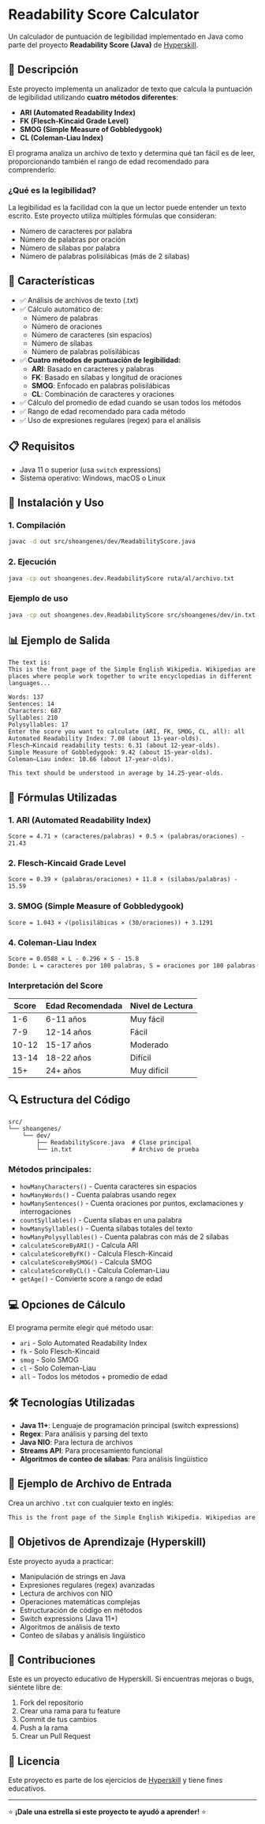 # Readability Score Calculator

Un calculador de puntuación de legibilidad implementado en Java como parte del proyecto **Readability Score (Java)** de [Hyperskill](https://hyperskill.org/projects/39).

## 📖 Descripción

Este proyecto implementa un analizador de texto que calcula la puntuación de legibilidad utilizando **cuatro métodos diferentes**:
- **ARI (Automated Readability Index)**
- **FK (Flesch-Kincaid Grade Level)**
- **SMOG (Simple Measure of Gobbledygook)**
- **CL (Coleman-Liau Index)**

El programa analiza un archivo de texto y determina qué tan fácil es de leer, proporcionando también el rango de edad recomendado para comprenderlo.

### ¿Qué es la legibilidad?

La legibilidad es la facilidad con la que un lector puede entender un texto escrito. Este proyecto utiliza múltiples fórmulas que consideran:
- Número de caracteres por palabra
- Número de palabras por oración
- Número de sílabas por palabra
- Número de palabras polisilábicas (más de 2 sílabas)

## 🔧 Características

- ✅ Análisis de archivos de texto (.txt)
- ✅ Cálculo automático de:
  - Número de palabras
  - Número de oraciones
  - Número de caracteres (sin espacios)
  - Número de sílabas
  - Número de palabras polisilábicas
- ✅ **Cuatro métodos de puntuación de legibilidad:**
  - **ARI**: Basado en caracteres y palabras
  - **FK**: Basado en sílabas y longitud de oraciones
  - **SMOG**: Enfocado en palabras polisilábicas
  - **CL**: Combinación de caracteres y oraciones
- ✅ Cálculo del promedio de edad cuando se usan todos los métodos
- ✅ Rango de edad recomendado para cada método
- ✅ Uso de expresiones regulares (regex) para el análisis

## 📋 Requisitos

- Java 11 o superior (usa `switch` expressions)
- Sistema operativo: Windows, macOS o Linux

## 🚀 Instalación y Uso

### 1. Compilación

```bash
javac -d out src/shoangenes/dev/ReadabilityScore.java
```

### 2. Ejecución

```bash
java -cp out shoangenes.dev.ReadabilityScore ruta/al/archivo.txt
```

### Ejemplo de uso

```bash
java -cp out shoangenes.dev.ReadabilityScore src/shoangenes/dev/in.txt
```

## 📊 Ejemplo de Salida

```
The text is:
This is the front page of the Simple English Wikipedia. Wikipedias are places where people work together to write encyclopedias in different languages...

Words: 137
Sentences: 14
Characters: 687
Syllables: 210
Polysyllables: 17
Enter the score you want to calculate (ARI, FK, SMOG, CL, all): all
Automated Readability Index: 7.08 (about 13-year-olds).
Flesch–Kincaid readability tests: 6.31 (about 12-year-olds).
Simple Measure of Gobbledygook: 9.42 (about 15-year-olds).
Coleman–Liau index: 10.66 (about 17-year-olds).

This text should be understood in average by 14.25-year-olds.
```

## 🧮 Fórmulas Utilizadas

### 1. ARI (Automated Readability Index)
```
Score = 4.71 × (caracteres/palabras) + 0.5 × (palabras/oraciones) - 21.43
```

### 2. Flesch-Kincaid Grade Level
```
Score = 0.39 × (palabras/oraciones) + 11.8 × (sílabas/palabras) - 15.59
```

### 3. SMOG (Simple Measure of Gobbledygook)
```
Score = 1.043 × √(polisilábicas × (30/oraciones)) + 3.1291
```

### 4. Coleman-Liau Index
```
Score = 0.0588 × L - 0.296 × S - 15.8
Donde: L = caracteres por 100 palabras, S = oraciones por 100 palabras
```

### Interpretación del Score

| Score | Edad Recomendada | Nivel de Lectura |
|-------|------------------|------------------|
| 1-6   | 6-11 años       | Muy fácil        |
| 7-9   | 12-14 años      | Fácil            |
| 10-12 | 15-17 años      | Moderado         |
| 13-14 | 18-22 años      | Difícil          |
| 15+   | 24+ años        | Muy difícil      |

## 🔍 Estructura del Código

```
src/
└── shoangenes/
    └── dev/
        ├── ReadabilityScore.java  # Clase principal
        └── in.txt                 # Archivo de prueba
```

### Métodos principales:

- `howManyCharacters()` - Cuenta caracteres sin espacios
- `howManyWords()` - Cuenta palabras usando regex
- `howManySentences()` - Cuenta oraciones por puntos, exclamaciones y interrogaciones
- `countSyllables()` - Cuenta sílabas en una palabra
- `howManySyllables()` - Cuenta sílabas totales del texto
- `howManyPolysyllables()` - Cuenta palabras con más de 2 sílabas
- `calculateScoreByARI()` - Calcula ARI
- `calculateScoreByFK()` - Calcula Flesch-Kincaid
- `calculateScoreBySMOG()` - Calcula SMOG
- `calculateScoreByCL()` - Calcula Coleman-Liau
- `getAge()` - Convierte score a rango de edad

## 💻 Opciones de Cálculo

El programa permite elegir qué método usar:
- `ari` - Solo Automated Readability Index
- `fk` - Solo Flesch-Kincaid
- `smog` - Solo SMOG
- `cl` - Solo Coleman-Liau
- `all` - Todos los métodos + promedio de edad

## 🛠️ Tecnologías Utilizadas

- **Java 11+**: Lenguaje de programación principal (switch expressions)
- **Regex**: Para análisis y parsing del texto
- **Java NIO**: Para lectura de archivos
- **Streams API**: Para procesamiento funcional
- **Algoritmos de conteo de sílabas**: Para análisis lingüístico

## 📝 Ejemplo de Archivo de Entrada

Crea un archivo `.txt` con cualquier texto en inglés:

```txt
This is the front page of the Simple English Wikipedia. Wikipedias are places where people work together to write encyclopedias in different languages. We use Simple English words and grammar here. The Simple English Wikipedia is for everyone!
```

## 🎯 Objetivos de Aprendizaje (Hyperskill)

Este proyecto ayuda a practicar:
- Manipulación de strings en Java
- Expresiones regulares (regex) avanzadas
- Lectura de archivos con NIO
- Operaciones matemáticas complejas
- Estructuración de código en métodos
- Switch expressions (Java 11+)
- Algoritmos de análisis de texto
- Conteo de sílabas y análisis lingüístico

## 🤝 Contribuciones

Este es un proyecto educativo de Hyperskill. Si encuentras mejoras o bugs, siéntete libre de:
1. Fork del repositorio
2. Crear una rama para tu feature
3. Commit de tus cambios
4. Push a la rama
5. Crear un Pull Request

## 📜 Licencia

Este proyecto es parte de los ejercicios de [Hyperskill](https://hyperskill.org) y tiene fines educativos.

---

⭐ **¡Dale una estrella si este proyecto te ayudó a aprender!** ⭐
